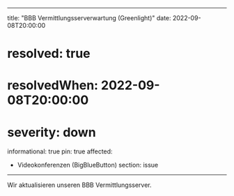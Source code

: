 
---
title: "BBB Vermittlungsserverwartung (Greenlight)"
date: 2022-09-08T20:00:00
# resolved: true
# resolvedWhen: 2022-09-08T20:00:00
# severity: down
informational: true
pin: true 
affected:
- Videokonferenzen (BigBlueButton)
section: issue
---

Wir aktualisieren unseren BBB Vermittlungsserver.
